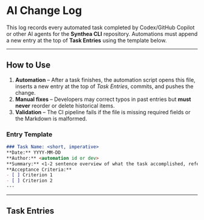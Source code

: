 # AI Change Log

This log records every automated task completed by Codex/GitHub Copilot or other AI agents for the **Synthea CLI** repository. Automations must append a new entry at the top of **Task Entries** using the template below.

---

## How to Use
1. **Automation** – After a task finishes, the automation script opens this file, inserts a new entry at the top of *Task Entries*, commits, and pushes the change.
2. **Manual fixes** – Developers may correct typos in past entries but **must never** reorder or delete historical items.
3. **Validation** – The CI pipeline fails if the file is missing required fields or the Markdown is malformed.

### Entry Template <!-- do not remove; used by validation script -->
```markdown
### Task Name: <short, imperative>
**Date:** YYYY‑MM‑DD
**Author:** <automation id or dev>
**Summary:** <1‑2 sentence overview of what the task accomplished, referencing PR/commit if applicable>
**Acceptance Criteria:**
- [ ] Criterion 1
- [ ] Criterion 2
---
```

---

## Task Entries
<!-- New entries must be inserted directly below this line -->

